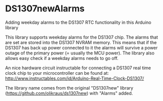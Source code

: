 # DS1307newAlarms
Adding weekday alarms to the DS1307 RTC functionality in this Arduino library

This library supports weekday alarms for the DS1307 chip. The alarms that are set are stored into the DS1307 NVRAM memory. This means that if the DS1307 has back up power connected to it the alarms will survive a power outage of the primary power (= usually the MCU power). The library also allows easy check if a weekday alarms needs to go off.

An nice hardware circuit instructable for connecting a DS1307 real time clock chip to your microcontroller can be found at: 
http://www.instructables.com/id/Arduino-Real-Time-Clock-DS1307/

The library name comes from the original "DS1307new" library (https://github.com/olikraus/ds1307new) with "Alarms" added.
